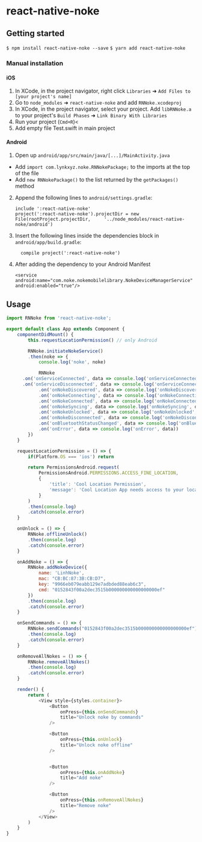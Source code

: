 
# react-native-noke

## Getting started

`$ npm install react-native-noke --save`
`$ yarn add react-native-noke`

### Manual installation


#### iOS

1. In XCode, in the project navigator, right click `Libraries` ➜ `Add Files to [your project's name]`
2. Go to `node_modules` ➜ `react-native-noke` and add `RNNoke.xcodeproj`
3. In XCode, in the project navigator, select your project. Add `libRNNoke.a` to your project's `Build Phases` ➜ `Link Binary With Libraries`
4. Run your project (`Cmd+R`)<
5. Add empty file Test.swift in main project

#### Android

1. Open up `android/app/src/main/java/[...]/MainActivity.java`
  - Add `import com.lynkxyz.noke.RNNokePackage;` to the imports at the top of the file
  - Add `new RNNokePackage()` to the list returned by the `getPackages()` method
2. Append the following lines to `android/settings.gradle`:
  	```
  	include ':react-native-noke'
  	project(':react-native-noke').projectDir = new File(rootProject.projectDir, 	'../node_modules/react-native-noke/android')
  	```
3. Insert the following lines inside the dependencies block in `android/app/build.gradle`:
  	```
      compile project(':react-native-noke')
  	```
4. After adding the dependency to your Android Manifest
	```
	<service android:name="com.noke.nokemobilelibrary.NokeDeviceManagerService" android:enabled="true"/>
	```


## Usage
```javascript
import RNNoke from 'react-native-noke';

export default class App extends Component {
	componentDidMount() {
		this.requestLocationPermission() // only Android

		RNNoke.initiateNokeService()
		.then(noke => {
			console.log('noke', noke)

			RNNoke
      .on('onServiceConnected', data => console.log('onServiceConnected', data)) // only Android 
      .on('onServiceDisconnected', data => console.log('onServiceConnected', data)) // only Android
			.on('onNokeDiscovered', data => console.log('onNokeDiscovered', data)) 
			.on('onNokeConnecting', data => console.log('onNokeConnecting', data))
			.on('onNokeConnected', data => console.log('onNokeConnected', data))
			.on('onNokeSyncing', data => console.log('onNokeSyncing', data))
			.on('onNokeUnlocked', data => console.log('onNokeUnlocked', data))
			.on('onNokeDisconnected', data => console.log('onNokeDisconnected', data))
			.on('onBluetoothStatusChanged', data => console.log('onBluetoothStatusChanged', data))
			.on('onError', data => console.log('onError', data))
		})
	}

	requestLocationPermission = () => {
		if(Platform.OS === 'ios') return

		return PermissionsAndroid.request(
			PermissionsAndroid.PERMISSIONS.ACCESS_FINE_LOCATION,
			{
				'title': 'Cool Location Permission',
				'message': 'Cool Location App needs access to your location '
			}
		)
		.then(console.log)
		.catch(console.error)
	}

	onUnlock = () => {
		RNNoke.offlineUnlock()
		.then(console.log)
		.catch(console.error)
	}

	onAddNoke = () => {
		RNNoke.addNokeDevice({
			name: 'LinhNoke',
			mac: "CB:BC:87:3B:CB:D7",
			key: "9966eb079eabb129e7adbded88eab6c3",
			cmd: "0152843f00a2dec3515b000000000000000000ef"
		})
		.then(console.log)
		.catch(console.error)
	}

	onSendCommands = () => {
		RNNoke.sendCommands("0152843f00a2dec3515b000000000000000000ef")
		.then(console.log)
		.catch(console.error)
	}

	onRemoveAllNokes = () => {
		RNNoke.removeAllNokes()
		.then(console.log)
		.catch(console.error)
	}

	render() {
		return (
			<View style={styles.container}>
				<Button
					onPress={this.onSendCommands}
					title="Unlock noke by commands"
				/>

				<Button
					onPress={this.onUnlock}
					title="Unlock noke offline"
				/>


				<Button
					onPress={this.onAddNoke}
					title="Add noke"
				/>

				<Button
					onPress={this.onRemoveAllNokes}
					title="Remove noke"
				/>
			</View>
		)
	}
}
```
  